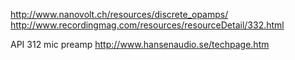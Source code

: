 http://www.nanovolt.ch/resources/discrete_opamps/
http://www.recordingmag.com/resources/resourceDetail/332.html

API 312 mic preamp
http://www.hansenaudio.se/techpage.htm

